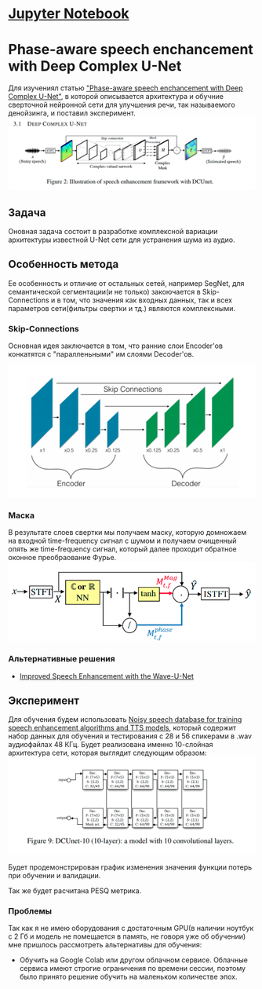 # [Jupyter Notebook](https://github.com/pheepa/DCUnet/blob/master/dcunet.ipynb) #

# Phase-aware speech enchancement with Deep Complex U-Net #
Для изучениял статью ["Phase-aware speech enchancement with Deep Complex U-Net"](https://openreview.net/pdf?id=SkeRTsAcYm), в которой описывается архитектура и обучние сверточной нейронной сети для улучшения речи, так называемого денойзинга, и поставил эксперимент. 
![architecture](img/dcunet.png)

## Задача ##
Оновная задача состоит в разработке комплексной вариации архитектуры известной U-Net сети для устранения шума из аудио.

## Особенность метода ##
Ее особенность и отличие от остальных сетей, например SegNet, для семантической сегментации(и не только) закоючается в Skip-Connections и в том, что значения как входных данных, так и всех параметров сети(фильтры свертки и тд.) являются комплексными.

### Skip-Connections ###
Основная идея заключается в том, что ранние слои Encoder'ов конкатятся с "паралленьными" им слоями Decoder'ов.

![skip-connection](img/skip-connection.png)

### Маска ###
В результате слоев свертки мы получаем маску, которую домножаем на входной time-frequency сигнал с шумом и получаем очищенный опять же time-frequency сигнал, который далее проходит обратное оконное преобраование Фурье.
![arch](img/arch.png) 


### Альтернативные решения ###
* [Improved Speech Enhancement with the Wave-U-Net](https://arxiv.org/abs/1811.11307)

## Эксперимент ##
Для обучения будем использовать [Noisy speech database for training speech enhancement algorithms and TTS models](https://datashare.is.ed.ac.uk/handle/10283/2791), который содержит набор данных для обучения и тестирования с 28 и 56 спикерами в .wav аудиофайлах 48 КГц. Будет реализована именно 10-слойная архитектура сети, которая выглядит следующим образом:
![10-layers](img/layers.png)

Будет продемонстрирован график изменения значения функции потерь при обучении и валидации. 

Так же будет расчитана PESQ метрика.

### Проблемы ###
Так как я не имею оборудования с достаточным GPU(в наличии ноутбук с 2 Гб и модель не помещается в память, не говоря уже об обучении) мне пришлось рассмотреть альтернативы для обучения:

* Обучить на Google Colab или другом облачном сервисе.
Облачные сервиса имеют строгие ограничения по времени сессии, поэтому было принято решение обучить на маленьком количестве эпох. 
